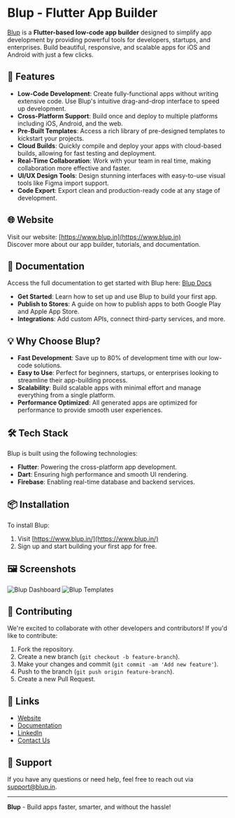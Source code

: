 # Blup - Flutter App Builder

[Blup](https://www.blup.in/) is a **Flutter-based low-code app builder** designed to simplify app development by providing powerful tools for developers, startups, and enterprises. Build beautiful, responsive, and scalable apps for iOS and Android with just a few clicks.

## 🚀 Features

- **Low-Code Development**: Create fully-functional apps without writing extensive code. Use Blup's intuitive drag-and-drop interface to speed up development.
- **Cross-Platform Support**: Build once and deploy to multiple platforms including iOS, Android, and the web.
- **Pre-Built Templates**: Access a rich library of pre-designed templates to kickstart your projects.
- **Cloud Builds**: Quickly compile and deploy your apps with cloud-based builds, allowing for fast testing and deployment.
- **Real-Time Collaboration**: Work with your team in real time, making collaboration more effective and faster.
- **UI/UX Design Tools**: Design stunning interfaces with easy-to-use visual tools like Figma import support.
- **Code Export**: Export clean and production-ready code at any stage of development.

## 🌐 Website

Visit our website: [https://www.blup.in](https://www.blup.in)  
Discover more about our app builder, tutorials, and documentation.

## 📄 Documentation

Access the full documentation to get started with Blup here: [Blup Docs](https://docs.blup.in/)

- **Get Started**: Learn how to set up and use Blup to build your first app.
- **Publish to Stores**: A guide on how to publish apps to both Google Play and Apple App Store.
- **Integrations**: Add custom APIs, connect third-party services, and more.

## 💡 Why Choose Blup?

- **Fast Development**: Save up to 80% of development time with our low-code solutions.
- **Easy to Use**: Perfect for beginners, startups, or enterprises looking to streamline their app-building process.
- **Scalability**: Build scalable apps with minimal effort and manage everything from a single platform.
- **Performance Optimized**: All generated apps are optimized for performance to provide smooth user experiences.

## 🛠️ Tech Stack

Blup is built using the following technologies:

- **Flutter**: Powering the cross-platform app development.
- **Dart**: Ensuring high performance and smooth UI rendering.
- **Firebase**: Enabling real-time database and backend services.

## 📦 Installation

To install Blup:

1. Visit [https://www.blup.in/](https://www.blup.in/)
2. Sign up and start building your first app for free.

## 🖼️ Screenshots

![Blup Dashboard](https://www.blup.in/screenshot1.png)
![Blup Templates](https://www.blup.in/screenshot2.png)

## 🤝 Contributing

We're excited to collaborate with other developers and contributors! If you'd like to contribute:

1. Fork the repository.
2. Create a new branch (`git checkout -b feature-branch`).
3. Make your changes and commit (`git commit -am 'Add new feature'`).
4. Push to the branch (`git push origin feature-branch`).
5. Create a new Pull Request.

## 🔗 Links

- [Website](https://www.blup.in/)
- [Documentation](https://docs.blup.in/)
- [LinkedIn](https://www.linkedin.com/company/blup)
- [Contact Us](mailto:support@blup.in)

## 📧 Support

If you have any questions or need help, feel free to reach out via [support@blup.in](mailto:support@blup.in).

---

**Blup** - Build apps faster, smarter, and without the hassle!
